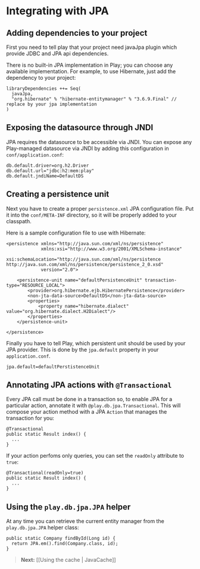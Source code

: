 <!--- Copyright (C) 2009-2013 Typesafe Inc. <http://www.typesafe.com> -->
# Integrating with JPA

## Adding dependencies to your project

First you need to tell play that your project need javaJpa plugin which provide JDBC and JPA api dependencies.

There is no built-in JPA implementation in Play; you can choose any available implementation. For example, to use Hibernate, just add the dependency to your project:

```
libraryDependencies ++= Seq(
  javaJpa,
  "org.hibernate" % "hibernate-entitymanager" % "3.6.9.Final" // replace by your jpa implementation
)
```

## Exposing the datasource through JNDI

JPA requires the datasource to be accessible via JNDI. You can expose any Play-managed datasource via JNDI by adding this configuration in `conf/application.conf`:

```
db.default.driver=org.h2.Driver
db.default.url="jdbc:h2:mem:play"
db.default.jndiName=DefaultDS
```

## Creating a persistence unit

Next you have to create a proper `persistence.xml` JPA configuration file. Put it into the `conf/META-INF` directory, so it will be properly added to your classpath.

Here is a sample configuration file to use with Hibernate:

```
<persistence xmlns="http://java.sun.com/xml/ns/persistence"
             xmlns:xsi="http://www.w3.org/2001/XMLSchema-instance"
             xsi:schemaLocation="http://java.sun.com/xml/ns/persistence http://java.sun.com/xml/ns/persistence/persistence_2_0.xsd"
             version="2.0">

    <persistence-unit name="defaultPersistenceUnit" transaction-type="RESOURCE_LOCAL">
        <provider>org.hibernate.ejb.HibernatePersistence</provider>
        <non-jta-data-source>DefaultDS</non-jta-data-source>
        <properties>
            <property name="hibernate.dialect" value="org.hibernate.dialect.H2Dialect"/>
        </properties>
    </persistence-unit>

</persistence>
```

Finally you have to tell Play, which persistent unit should be used by your JPA provider. This is done by the `jpa.default` property in your `application.conf`.

```
jpa.default=defaultPerstistenceUnit
```

## Annotating JPA actions with `@Transactional`

Every JPA call must be done in a transaction so, to enable JPA for a particular action, annotate it with `@play.db.jpa.Transactional`. This will compose your action method with a JPA `Action` that manages the transaction for you:

```
@Transactional
public static Result index() {
  ...
}
```

If your action perfoms only queries, you can set the `readOnly` attribute to `true`:

```
@Transactional(readOnly=true)
public static Result index() {
  ...
}
```

## Using the `play.db.jpa.JPA` helper

At any time you can retrieve the current entity manager from the `play.db.jpa.JPA` helper class:

```
public static Company findById(Long id) {
  return JPA.em().find(Company.class, id);
}
```

> **Next:** [[Using the cache | JavaCache]]
